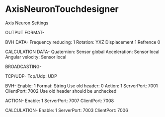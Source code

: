 # AxisNeuronTouchdesigner

Axis Neuron Settings

OUTPUT FORMAT-

BVH DATA-
Frequency reducing: 1
Rotation: YXZ
Displacement 1
Refrence 0

CALCULATION DATA-
Quaternion: Sensor global
Acceleration: Sensor local
Angular velocity: Sensor local

BROADCASTING-

TCP/UDP-
Tcp/Udp: UDP

BVH-
Enable: 1
Format: String
Use old header: 0
Action: 1
ServerPort: 7001
ClientPort: 7002
Use old header should be unchecked

ACTION-
Enable: 1
ServerPort: 7007
ClientPort: 7008

CALCULATION-
Enable: 1
ServerPort: 7003
ClientPort: 7006

